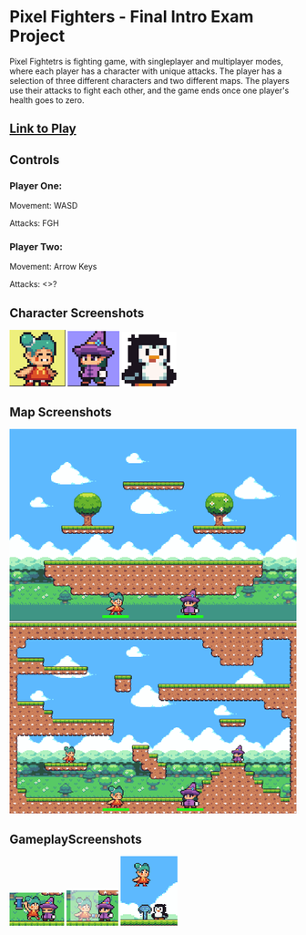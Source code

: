 <h1>Pixel Fighters - Final Intro Exam Project</h1>
<p>Pixel Fightetrs is fighting game, with singleplayer and multiplayer modes, where each player has a character with unique attacks. The player has a selection of three different characters and two different maps. The players use their attacks to fight each other, and the game ends once one player's health goes to zero.</p>
<h2><a href="https://editor.p5js.org/738991/full/p36fUUunD">Link to Play</a></h2>
<h2>Controls</h2>
<h3>Player One:</h3>
<p>Movement: WASD</p>
<p>Attacks: FGH</p>
<h3>Player Two:</h3>
<p>Movement: Arrow Keys</p>
<p>Attacks: <>?</p>
<h2>Character Screenshots</h2>
<img src="screenshots/hammerscreenshot.PNG">
<img src="screenshots/wizardscreenshot.PNG">
<img src="screenshots/penguinscreenshot.PNG">
<h2>Map Screenshots</h2>
<img src="screenshots/map1screenshot.PNG">
<img src="screenshots/map2screenshot.PNG">
<h2>GameplayScreenshots</h2>
<img src="screenshots/gameplay1.PNG">
<img src="screenshots/gameplay2.PNG">
<img src="screenshots/gameplay3.PNG">
